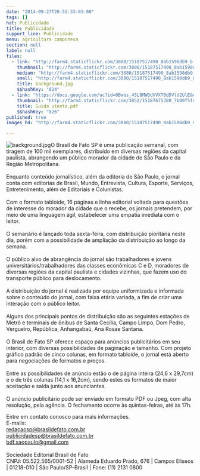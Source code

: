 ```yaml
---
date: "2014-09-27T20:55:33-03:00"
tags: []
hat: Publicidade
title: Publicidade
support_line: Publicidade
menu: agricultura camponesa
section: null
label: null
files:
  - link: "http://farm4.staticflickr.com/3880/15187517490_8ab1598db9_b.jpg"
    thumbnail: "http://farm4.staticflickr.com/3880/15187517490_8ab1598db9_t.jpg"
    medium: "http://farm4.staticflickr.com/3880/15187517490_8ab1598db9_z.jpg"
    small: "http://farm4.staticflickr.com/3880/15187517490_8ab1598db9_n.jpg"
    title: background.jpg
    $$hashKey: "024"
  - link: "https://docs.google.com/uc?id=0Bwus_4SL8MWDdVVXT0dDVld2UlE&export=download"
    thumbnail: "http://farm4.staticflickr.com/3852/15187675380_7b00f5fdff_b.jpg"
    title: Guida utente.pdf
    $$hashKey: "026"
published: true
images_hd: "http://farm4.staticflickr.com/3880/15187517490_8ab1598db9_n.jpg"

---
```

<p><img alt="background.jpg" src="http://farm4.staticflickr.com/3880/15187517490_8ab1598db9_n.jpg" />O Brasil de Fato SP &eacute; uma publica&ccedil;&atilde;o semanal, com tiragem de 100 mil exemplares, distribu&iacute;do em diversas regi&otilde;es da capital paulista, abrangendo um p&uacute;blico morador da cidade de S&atilde;o Paulo e da Regi&atilde;o Metropolitana.<br />
<br />
Enquanto conte&uacute;do jornal&iacute;stico, al&eacute;m da editoria de S&atilde;o Paulo, o jornal conta com editorias de Brasil, Mundo, Entrevista, Cultura, Esporte, Servi&ccedil;os, Entretenimento, al&eacute;m de Editoriais e Colunistas.<br />
<br />
Com o formato tabloide, 16 p&aacute;ginas e linha editorial voltada para quest&otilde;es de interesse do morador da cidade que o recebe, os jornais pretendem, por meio de uma linguagem &aacute;gil, estabelecer uma empatia imediata com o leitor.<br />
<br />
O seman&aacute;rio &eacute; lan&ccedil;ado toda sexta-feira, com distribui&ccedil;&atilde;o piorit&aacute;ria neste dia, por&eacute;m com a possibilidade de amplia&ccedil;&atilde;o da distribui&ccedil;&atilde;o ao longo da semana.<br />
<br />
O p&uacute;blico alvo de abrang&ecirc;ncia do jornal s&atilde;o trabalhadores e jovens universit&aacute;rios/trabalhadores das classes econ&ocirc;micas C e D, moradores de diversas regi&otilde;es da capital paulista e cidades vizinhas, que fazem uso do transporte p&uacute;blico para deslocamento.<br />
<br />
A distribui&ccedil;&atilde;o do jornal &eacute; realizada por equipe uniformizada e informada sobre o conte&uacute;do do jornal, com faixa et&aacute;ria variada, a fim de criar uma intera&ccedil;&atilde;o com o p&uacute;blico leitor.<br />
<br />
Alguns dos principais pontos de distribui&ccedil;&atilde;o s&atilde;o as seguintes esta&ccedil;&otilde;es de Metr&ocirc; e terminais de &ocirc;nibus de Santa Cec&iacute;lia, Campo Limpo, Dom Pedro, Vergueiro, Rep&uacute;blica, Anhangaba&uacute;, Ana Rosae Santana.<br />
<br />
O Brasil de Fato SP oferece espa&ccedil;o para an&uacute;ncios publicit&aacute;rios em seu interior, com diversas possibilidades de pagina&ccedil;&atilde;o e tamanho. Com projeto gr&aacute;fico padr&atilde;o de cinco colunas, em formato tabloide, o jornal est&aacute; aberto para negocia&ccedil;&otilde;es de formatos e pre&ccedil;os.<br />
<br />
Entre as possibilidades de an&uacute;ncio est&atilde;o o de p&aacute;gina inteira (24,6 x 29,7cm) e o de tr&ecirc;s colunas (14,1 x 16,2cm), sendo estes os formatos de maior aceita&ccedil;&atilde;o e sa&iacute;da junto aos anunciantes.&nbsp;<br />
<br />
O an&uacute;ncio publicit&aacute;rio pode ser enviado em formato PDF ou Jpeg, com alta resolu&ccedil;&atilde;o, pela ag&ecirc;ncia. O fechamento ocorre &agrave;s quintas-feiras, at&eacute; &agrave;s 17h.</p>

<p>Entre em contato conosco para mais informa&ccedil;&otilde;es.<br />
E-mails:<br />
<a href="mailto:redacaosp@brasildefato.com.br" target="_blank">redacaosp@brasildefato.com.br</a><br />
<a href="mailto:publicidadesp@brasildefato.com.br" target="_blank">publicidadesp@brasildefato.com.br</a><br />
<a href="mailto:bdf.saopaulo@gmail.com" target="_blank">bdf.saopaulo@gmail.com</a><br />
<br />
Sociedade Editorial Brasil de Fato<br />
CNPJ: 05.522.565/0001-52 | Alameda Eduardo Prado, 676 | Campos Eliseos | 01218-010 | S&atilde;o Paulo/SP-Brasil | Fone: (11) 2131 0800</p>
